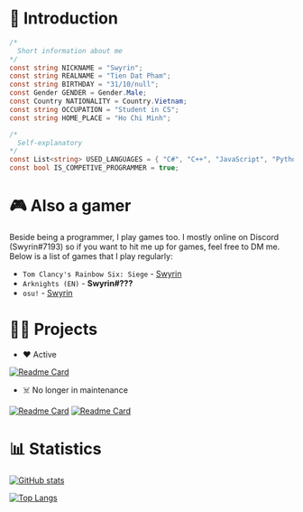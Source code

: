 # 👋 Introduction

```c#
/* 
  Short information about me
*/
const string NICKNAME = "Swyrin";
const string REALNAME = "Tien Dat Pham";
const string BIRTHDAY = "31/10/null";
const Gender GENDER = Gender.Male;
const Country NATIONALITY = Country.Vietnam;
const string OCCUPATION = "Student in CS";
const string HOME_PLACE = "Ho Chi Minh";

/*
  Self-explanatory 
*/ 
const List<string> USED_LANGUAGES = { "C#", "C++", "JavaScript", "Python" };
const bool IS_COMPETIVE_PROGRAMMER = true;
```

# 🎮 Also a gamer

Beside being a programmer, I play games too. I mostly online on Discord (Swyrin#7193) so if you want to hit me up for games, feel free to DM me.
Below is a list of games that I play regularly:
- `Tom Clancy's Rainbow Six: Siege` - [Swyrin](https://ubisoftconnect.com/en-US/profile/Swyrin/)
- `Arknights (EN)` - **Swyrin#???**
- `osu!` - [Swyrin](https://osu.ppy.sh/users/13101472)

# 🧑‍💻 Projects

- ❤️ Active

[![Readme Card](https://github-readme-stats.vercel.app/api/pin/?username=Swyreee&repo=Helya&theme=tokyonight)]()

- ☠️ No longer in maintenance

[![Readme Card](https://github-readme-stats.vercel.app/api/pin/?username=Nekos-life&repo=Nekos.Net&show_owner=true&theme=tokyonight)]()
[![Readme Card](https://github-readme-stats.vercel.app/api/pin/?username=Swyreee&repo=arknights-gacha&theme=tokyonight)]()

# 📊 Statistics

[![GitHub stats](https://github-readme-stats.vercel.app/api?username=Swyreee&theme=tokyonight&show_icons=true&include_all_commits=true&count_private=true)]()

[![Top Langs](https://github-readme-stats.vercel.app/api/top-langs/?username=Swyreee&layout=compact&theme=tokyonight)]()

